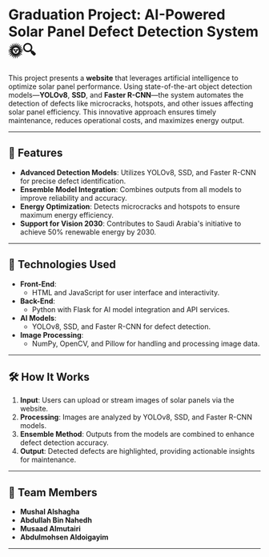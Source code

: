 # Graduation Project: AI-Powered Solar Panel Defect Detection System 🌞🔍

This project presents a **website** that leverages artificial intelligence to optimize solar panel performance. Using state-of-the-art object detection models—**YOLOv8**, **SSD**, and **Faster R-CNN**—the system automates the detection of defects like microcracks, hotspots, and other issues affecting solar panel efficiency. This innovative approach ensures timely maintenance, reduces operational costs, and maximizes energy output.

---

## 🚀 Features
- **Advanced Detection Models**: Utilizes YOLOv8, SSD, and Faster R-CNN for precise defect identification.
- **Ensemble Model Integration**: Combines outputs from all models to improve reliability and accuracy.
- **Energy Optimization**: Detects microcracks and hotspots to ensure maximum energy efficiency.
- **Support for Vision 2030**: Contributes to Saudi Arabia's initiative to achieve 50% renewable energy by 2030.

---

## 🔧 Technologies Used
- **Front-End**:  
  - HTML and JavaScript for user interface and interactivity.  
- **Back-End**:  
  - Python with Flask for AI model integration and API services.  
- **AI Models**:  
  - YOLOv8, SSD, and Faster R-CNN for defect detection.  
- **Image Processing**:  
  - NumPy, OpenCV, and Pillow for handling and processing image data.  

---

## 🛠️ How It Works
1. **Input**: Users can upload or stream images of solar panels via the website.  
2. **Processing**: Images are analyzed by YOLOv8, SSD, and Faster R-CNN models.  
3. **Ensemble Method**: Outputs from the models are combined to enhance defect detection accuracy.  
4. **Output**: Detected defects are highlighted, providing actionable insights for maintenance.  

---

## 👥 Team Members
- **Mushal Alshagha**  
- **Abdullah Bin Nahedh**  
- **Musaad Almutairi**  
- **Abdulmohsen Aldoigayim**

---


